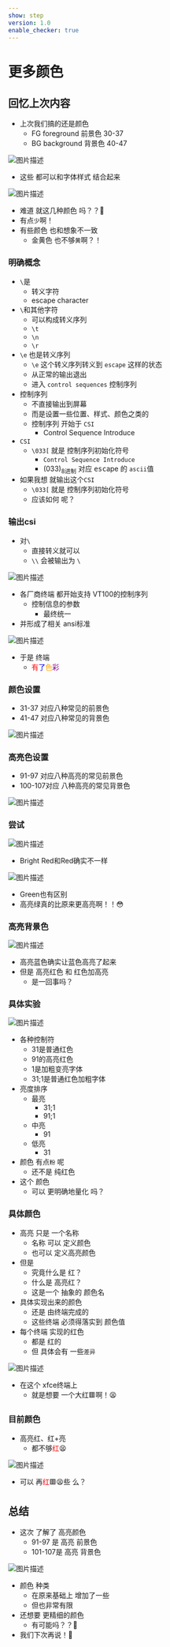 ```yaml
---
show: step
version: 1.0
enable_checker: true
---
```


# 更多颜色

## 回忆上次内容

- 上次我们搞的还是颜色
  - FG foreground 前景色 30-37
  - BG background 背景色 40-47

![图片描述](https://doc.shiyanlou.com/courses/uid1190679-20210225-1614227808523)

- 这些 都可以和字体样式 结合起来

![图片描述](https://doc.shiyanlou.com/courses/uid1190679-20210225-1614230252445)

- 难道 就这几种颜色 吗？？🤔
- 有点`少`啊！
- 有些颜色 也和想象不一致
	- 金黄色 也不够`黄`啊？！

### 明确概念

- `\`是
	- 转义字符 
	- escape character
- `\`和其他字符
	- 可以构成转义序列
	- `\t`
	- `\n`
	- `\r`
- `\e` 也是转义序列
	- `\e` 这个转义序列转义到 `escape` 这样的状态
	- 从正常的输出退出
	- 进入 `control sequences` 控制序列
- 控制序列
	- 不直接输出到屏幕
	- 而是设置一些位置、样式、颜色之类的
	- 控制序列 开始于 `CSI`
		- Control Sequence Introduce
- `CSI`
	- `\033[` 就是 控制序列初始化符号
		- `Control Sequence Introduce`
		- (033)<sub>8进制</sub> 对应 <kbd>esc</kbd>ape 的 `ascii`值
- 如果我想 就输出这个`CSI`
	- `\033[` 就是 控制序列初始化符号
	- 应该如何 呢？

### 输出csi

- 对`\` 
	- 直接转义就可以
	- `\\` 会被输出为 `\`

![图片描述](https://doc.shiyanlou.com/courses/uid1190679-20221025-1666698867612)

- 各厂商终端 都开始支持 VT100的控制序列
	- 控制信息的参数
		- 最终统一
- 并形成了相关 ansi标准

![图片描述](https://doc.shiyanlou.com/courses/uid1190679-20210225-1614264500107)

- 于是 终端
	- <span style="color:red;">有</span><span style="color:blue;">了</span><span style="color:orange;">色</span><span style="color:purple;">彩</span>

### 颜色设置

- 31-37 对应八种常见的前景色
- 41-47 对应八种常见的背景色

![图片描述](https://doc.shiyanlou.com/courses/uid1190679-20210225-1614227808523)

### 高亮色设置

- 91-97 对应八种高亮的常见前景色
- 100-107对应 八种高亮的常见背景色

![图片描述](https://doc.shiyanlou.com/courses/uid1190679-20210225-1614230130640)

### 尝试

![图片描述](https://doc.shiyanlou.com/courses/uid1190679-20220505-1651743489643)

- Bright Red和Red确实不一样

![图片描述](https://doc.shiyanlou.com/courses/uid1190679-20220505-1651743498240)

- Green也有区别
- 高亮绿真的比原来更高亮啊！！😳

### 高亮背景色

![图片描述](https://doc.shiyanlou.com/courses/uid1190679-20220505-1651743580422)

- 高亮蓝色确实让蓝色高亮了起来
- 但是 高亮红色 和 红色加高亮
	- 是一回事吗？

### 具体实验

![图片描述](https://doc.shiyanlou.com/courses/uid1190679-20210225-1614230148675)

- 各种控制符
	- 31是普通红色
	- 91的高亮红色
	- 1是加粗变亮字体
	- 31;1是普通红色加粗字体
- 亮度排序
	- 最亮 
		- 31;1
		- 91;1
	- 中亮
		- 91
	- 低亮
		- 31
- 颜色 有点`粉` 呢
	- 还不是 纯红色
- 这个 颜色
	- 可以 更明确地量化 吗？

### 具体颜色

- 高亮 只是 一个名称
	- 名称 可以 定义颜色
	- 也可以 定义高亮颜色
- 但是
	- 究竟什么是 红？
	- 什么是 高亮红？
	- 这是一个 抽象的 颜色名
- 具体实现出来的颜色 
	- 还是 由终端完成的
	- 这些终端 必须得落实到 颜色值
- 每个终端 实现的红色
	- 都是 红的
	- 但 具体会有 一些`差异`

![图片描述](https://doc.shiyanlou.com/courses/uid1190679-20210225-1614230347860)

- 在这个 xfce终端上
	- 就是想要 一个大红🟥啊！😫

### 目前颜色

- 高亮红、红+亮
	- 都不够<span style="color:red">红</span>😫

![图片描述](https://doc.shiyanlou.com/courses/uid1190679-20221101-1667266499919)

- 可以 再<span style="color:red">红</span>🟥😫些 么？

## 总结

- 这次 了解了 高亮颜色
	- 91-97 是 高亮 前景色
	- 101-107是 高亮 背景色

![图片描述](https://doc.shiyanlou.com/courses/uid1190679-20210225-1614231595731)

- 颜色 种类 
	- 在原来基础上 增加了一些
	- 但也非常有限
- 还想要 更精细的颜色
	- 有可能吗？？🤔
- 我们下次再说！👋
